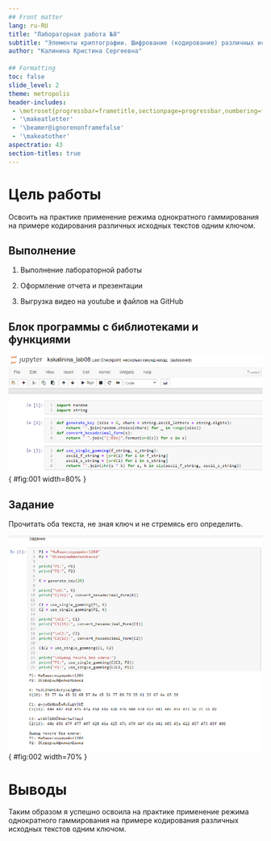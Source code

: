 ```yaml
---
## Front matter
lang: ru-RU
title: "Лабораторная работа №8"
subtitle: "Элементы криптографии. Шифрование (кодирование) различных исходных текстов одним ключом"
author: "Калинина Кристина Сергеевна"

## Formatting
toc: false
slide_level: 2
theme: metropolis
header-includes: 
 - \metroset{progressbar=frametitle,sectionpage=progressbar,numbering=fraction}
 - '\makeatletter'
 - '\beamer@ignorenonframefalse'
 - '\makeatother'
aspectratio: 43
section-titles: true
---
```


# Цель работы

Освоить на практике применение режима однократного гаммирования на примере кодирования различных исходных текстов одним ключом.

## Выполнение

 1. Выполнение лабораторной работы
 
 2. Оформление отчета и презентации
 
 3. Выгрузка видео на youtube и файлов на GitHub
 
## Блок программы с библиотеками и функциями

![Блок программы с библиотеками и функциями](image/1.jpg){ #fig:001 width=80% }

## Задание

Прочитать оба текста, не зная ключ и не стремясь его определить.

![Блок программы с выполнением задания](image/2.jpg){ #fig:002 width=70% }

# Выводы

Таким образом я успешно освоила на практике применение режима однократного гаммирования на примере кодирования различных исходных текстов одним ключом.
